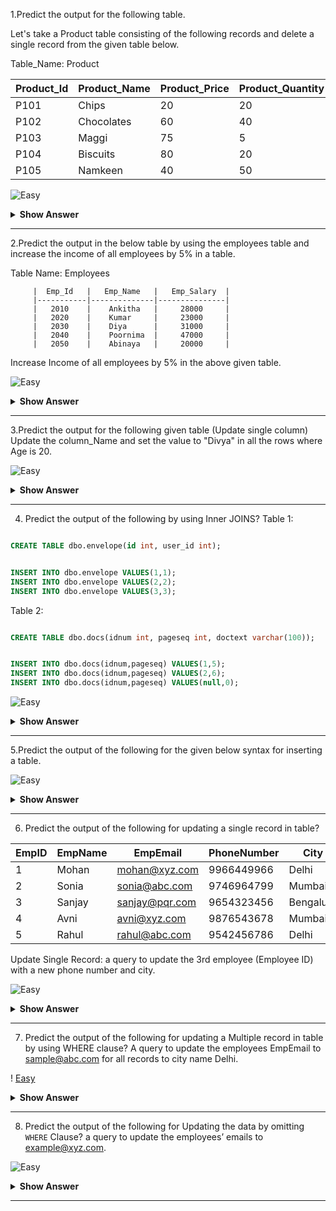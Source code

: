 1.Predict the output for the following table.

Let's take a Product table consisting of the following records and delete a single record from the given table below.

Table_Name: Product 
 

| Product_Id   |	Product_Name   |   Product_Price	|    Product_Quantity     |
|--------------|-----------------|------------------|-------------------------|
|  P101	       |      Chips	     |           20     |         20              |
|  P102	       |      Chocolates |           60	    |         40              |
|  P103	       |       Maggi	   |           75	    |          5              |
|  P104	       |       Biscuits	 |           80	    |         20              |
|  P105	       |      Namkeen	   |           40	    |         50              |

![Easy](https://github.com/revaturelabs/interviewquestions/blob/dev/ComplexityTags/simple%20(2).svg)

<details>
<summary><b> Show Answer </b></summary>

<blockquote>

```sql

`DELETE` FROM Product `WHERE` Product_Id = P103 ; 

```

| Product_Id   |	Product_Name     |   Product_Price	|    Product_Quantity     |
|--------------|-------------------|------------------|-------------------------|
|  P101	       |      Chips	       |           20     |         20              |
|  P102	       |      Chocolates   |           60	    |         40              |
|  P104	       |       Biscuits	   |           80	    |         20              |
|  P105	       |      Namkeen	     |           40	    |         50              |

</blockquote>

<details>
<summary><b> Explanation </b></summary>

<blockquote>

To delete a particular row by using the delete command. The Syntax for deleting a row is ,
         
```sql

DELETE FROM Table_Name WHERE Condition ;

```

</blockquote>

</details>
</details>

------

2.Predict the output in the below table by using the employees table and increase the income of all employees by 5% in a table.

Table Name: Employees
           
         |  Emp_Id   |   Emp_Name   |   Emp_Salary  |
         |-----------|--------------|---------------|
         |   2010    |    Ankitha   |     28000     |
         |   2020    |    Kumar     |     23000     |
         |   2030    |    Diya      |     31000     |
         |   2040    |    Poornima  |     47000     |
         |   2050    |    Abinaya   |     20000     |

Increase Income of all employees by 5% in the above given table.

![Easy](https://github.com/revaturelabs/interviewquestions/blob/dev/ComplexityTags/simple%20(2).svg)

<details>
<summary><b> Show Answer </b></summary>

<blockquote>

```sql

 `UPDATE` Employees `SET` Emp_Salary = Emp_Salary+(Emp_Salary*5.0/100.0);

```

| Emp_Id 	| Emp_Name 	| Emp_Salary 	|
|--------	|----------	|------------	|
| 2010   	| Ankitha  	| 29400      	|
| 2020   	| Kumar    	| 24150      	|
| 2030   	| Diya     	| 32550      	|
| 2040   	| Poornima 	| 49350      	|
| 2050   	| Abinaya  	| 21000      	|

</blockquote>

<details>
<summary><b> Explanation </b></summary>

<blockquote>

Here `UPDATE` command is used for updating the salary by 5% and it is also can be used for only 5% alone it can be used for updating even 10% also.

</blockquote>

</details>
</details>

------

3.Predict the output for the following given table (Update single column)
Update the column_Name and set the value to "Divya" in all the rows where Age is 20.

![Easy](https://github.com/revaturelabs/interviewquestions/blob/dev/ComplexityTags/simple%20(2).svg)

<details>
<summary><b> Show Answer </b></summary>

<blockquote>

```sql

UPDATE Student WHERE Age = 20 SET NAME = "Divya" ;
UPDATE Student SET NAME = "Divya" WHERE Age = 20;

```
| ROLL_NO 	| NAME   	| ADDRESS 	| PHONE       	| Age 	|
|---------	|--------	|---------	|-------------	|-----	|
| 1       	| Ram    	| Delhi   	| 987466321   	| 18  	|
| 2       	| RAMESH 	| GURGAON 	| 7010234567  	| 18  	|
| 3       	| Divya  	| Chennai 	| 6897543222  	| 20  	|
| 4       	| SURESH 	| Delhi   	| 8756340034  	| 18  	|
| 5       	| Divya  	| Rohit   	| 7786432668  	| 20  	|

<details>
<summary><b> Explanation </b></summary>

<blockquote>

```sql

  UPDATE table_name
     SET column1 = value1, column2 = value2, ...
     WHERE condition;

```
This is the correct syntax for updating the values in the given table.
</blockquote>

</details>
</details>

------

4. Predict the output of the following by using  Inner JOINS?
Table 1:

```sql

CREATE TABLE dbo.envelope(id int, user_id int);

```

```sql

INSERT INTO dbo.envelope VALUES(1,1);
INSERT INTO dbo.envelope VALUES(2,2);
INSERT INTO dbo.envelope VALUES(3,3);

```

Table 2:

```sql

CREATE TABLE dbo.docs(idnum int, pageseq int, doctext varchar(100));

```

```sql

INSERT INTO dbo.docs(idnum,pageseq) VALUES(1,5);
INSERT INTO dbo.docs(idnum,pageseq) VALUES(2,6);
INSERT INTO dbo.docs(idnum,pageseq) VALUES(null,0);

```

![Easy](https://github.com/revaturelabs/interviewquestions/blob/dev/ComplexityTags/simple%20(2).svg)

<details>
<summary><b> Show Answer </b></summary>

<blockquote>

```sql

UPDATE docs SET doctext=pageseq FROM docs INNER JOIN envelope ON envelope.id=docs.idnum
WHERE EXISTS (
SELECT 1 FROM dbo.docs
WHERE id=envelope.id);

```

Output:
| idnum 	| pageseq 	| doctext 	|
|-------	|---------	|---------	|
| 1     	| 5       	| 5       	|
| 2     	| 6       	| 6       	|
| NULL  	| 0       	| NULL    	|

<details>
<summary><b> Explanation </b></summary>

<blockquote>

* The above query's `EXISTS` clause is a red herring. Given that ID is not a member of dbo.docs, it will always be true. As a result, it will mention the comparison between the envelope table and itself!

* Since the join of `NULL` will not produce a result when trying to match with any value of envelope, the idnum value of `NULL` will not be set.
</blockquote>

</details>
</details>

------

5.Predict the output of the following for the given below syntax for inserting a table.

![Easy](https://github.com/revaturelabs/interviewquestions/blob/dev/ComplexityTags/simple%20(2).svg)

<details>
<summary><b> Show Answer </b></summary>

<blockquote>

```sql

create table Student(Stu_Id int, Stu_Name varchar(20), Age int, Grade Varchar(5), City varchar(20));

```

```sql

INSERT INTO STUDENT(Stu_Id, Stu_Name,Age,Grade,City) VALUES(1,"Arthi",15,"B","Andhra"),
                                                           (2,"Ganga",18,"D","Bangalore"),
                                                           (3,"Madhumitha",17,"A","Delhi"),
                                                           (4,"RIYA SREE",10,"C","Kerala"),
                                                           (5,"PRIYA GANESH",20,"B","Chennai");

```

| Stu_Id 	| Stu_Name     	|  Age    	| Grade 	| City      	|
|--------	|--------------	|---------	|-------	|-----------	|
| 1      	| Arthi        	| 15      	| B     	| Andhra    	|
| 2      	| Ganga        	| 18      	| D     	| Bangalore 	|
| 3      	| Madhumitha   	| 17      	| A     	| Delhi     	|
| 4      	| Riya Sree    	| 10      	| C     	| Kerala    	|
| 5      	| Priya Ganesh 	| 20      	| B     	| Chennai   	|

</blockquote>

<details>
<summary><b> Explanation </b></summary>

<blockquote>
 
        Insert table is used for inserting the values in the given column name in the given table.
you can insert how many of records you want by using the syntax

```sql

`INSERT` INTO table_name(Column1,Column2,Column3,.......) VALUES (Value1, Value2,Value3,.....),

                                                               (Value1, Value2,Value3,.....),

                                                               (Value1, Value2,Value3,.....);

```   
</blockquote>

</details>
</details>

------

6. Predict the output of the following  for updating a single record in table?

| EmpID 	| EmpName 	| EmpEmail       	| PhoneNumber 	| City      	|
|-------	|---------	|----------------	|-------------	|-----------	|
| 1     	| Mohan   	| mohan@xyz.com  	| 9966449966  	| Delhi     	|
| 2     	| Sonia   	| sonia@abc.com  	| 9746964799  	| Mumbai    	|
| 3     	| Sanjay  	| sanjay@pqr.com 	| 9654323456  	| Bengaluru 	|
| 4     	| Avni    	| avni@xyz.com   	| 9876543678  	| Mumbai    	|
| 5     	| Rahul   	| rahul@abc.com  	| 9542456786  	| Delhi     	|

Update Single Record:
         a query to update the 3rd employee (Employee ID) with a new phone number and city.

![Easy](https://github.com/revaturelabs/interviewquestions/blob/dev/ComplexityTags/simple%20(2).svg)

<details>
<summary><b> Show Answer </b></summary>

<blockquote>

```sql

UPDATE Employees
SET PhoneNumber = "9646879876", City= "Kolkata"
WHERE EmpID = 2;

```

Output:

| EmpID 	| EmpName 	| EmpEmail       	| PhoneNumber 	| City      	|
|-------	|---------	|----------------	|-------------	|-----------	|
| 1     	| Mohan   	| mohan@xyz.com  	| 9966449966  	| Delhi     	|
| 2     	| Sonia   	| sonia@abc.com  	| 9746964799  	| Kolakta    	|
| 3     	| Sanjay  	| sanjay@pqr.com 	| 9654323456  	| Bengaluru 	|
| 4     	| Avni    	| avni@xyz.com   	| 9876543678  	| Mumbai    	|
| 5     	| Rahul   	| rahul@abc.com  	| 9542456786  	| Delhi     	|

</blockquote>


<details>
<summary><b> Explanation </b></summary>

<blockquote>


      Step 1: Table is created and the values in the table is inserted.
      Step 2: To view the inserted values in the table use the `SELECT` Statement.
      Step 3: To Update the a single record use `UPDATE` Statement.
      Step 4: The Syntax for `UPDATE` Statement is 
 ```sql
                   
  UPDATE table_name
  SET column1 = value1, column2 = value2, ...
  WHERE condition;

```
</blockquote>

</details>
</details>

------

7. Predict the output of the following  for updating a Multiple record in table by using WHERE clause?
A query to update the employees EmpEmail to sample@abc.com  for all records to city name Delhi.

! [Easy](https://github.com/revaturelabs/interviewquestions/blob/dev/ComplexityTags/simple%20(2).svg)

<details>
<summary><b> Show Answer </b></summary>

<blockquote>

```sql
UPDATE Employees
Set EmpEmail = "sample@abc.com"
WHERE City = "Delhi";

```

Output:

| EmpID 	| EmpName 	| EmpEmail       	| PhoneNumber 	| City      	|
|-------	|---------	|----------------	|-------------	|-----------	|
| 1     	| Mohan   	| mohan@xyz.com  	| 9966449966  	| Delhi     	|
| 2     	| Sonia   	| sonia@abc.com  	| 9746964799  	| Mumbai    	|
| 3     	| Sanjay  	| sanjay@pqr.com 	| 9654323456  	| Bengaluru 	|
| 4     	| Avni    	| avni@xyz.com   	| 9876543678  	| Mumbai    	|
| 5     	| Rahul   	| rahul@abc.com  	| 9542456786  	| Delhi     	|

</blockquote>

<details>
<summary><b> Explanation </b></summary>

<blockquote>

To update multiple records in the table, we must use the `WHERE` clause. The `WHERE` clause determines the number of records that will be updated.

</blockquote>

</details>
</details>

------

8. Predict the output of the following  for Updating the  data by omitting `WHERE` Clause?
a query to update the employees’ emails to example@xyz.com.

![Easy](https://github.com/revaturelabs/interviewquestions/blob/dev/ComplexityTags/simple%20(2).svg)

<details>
<summary><b> Show Answer </b></summary>

<blockquote>

```sql

UPDATE Employees
Set EmpEmail = 'example@xyz.com’;

```

Output:
You will see the following table as output:

| EmpID 	| EmpName 	| EmpEmail       	| PhoneNumber 	| City      	|
|-------	|---------	|----------------	|-------------	|-----------	|
| 1     	| Mohan   	| mohan@xyz.com  	| 9966449966  	| Delhi     	|
| 2     	| Sonia   	| sonia@abc.com  	| 9746964799  	| Mumbai    	|
| 3     	| Sanjay  	| sanjay@pqr.com 	| 9654323456  	| Bengaluru 	|
| 4     	| Avni    	| avni@xyz.com   	| 9876543678  	| Mumbai    	|
| 5     	| Rahul   	| rahul@abc.com  	| 9542456786  	| Delhi     	|

! [Easy](https://github.com/revaturelabs/interviewquestions/blob/dev/ComplexityTags/simple%20(2).svg)

<details>
<summary><b> Explanation </b></summary>

<blockquote>
 When we omit the `WHERE` clause while using the `UPDATE` statement in SQL, then there is no limit set on the number of records that must be updated. So, all the records will be updated automatically.
</blockquote>

 </details>
 </details>

 ------

